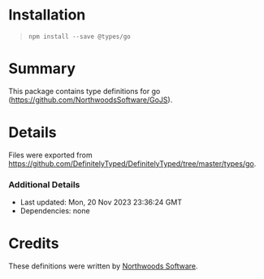 # Installation
> `npm install --save @types/go`

# Summary
This package contains type definitions for go (https://github.com/NorthwoodsSoftware/GoJS).

# Details
Files were exported from https://github.com/DefinitelyTyped/DefinitelyTyped/tree/master/types/go.

### Additional Details
 * Last updated: Mon, 20 Nov 2023 23:36:24 GMT
 * Dependencies: none

# Credits
These definitions were written by [Northwoods Software](https://github.com/NorthwoodsSoftware).
